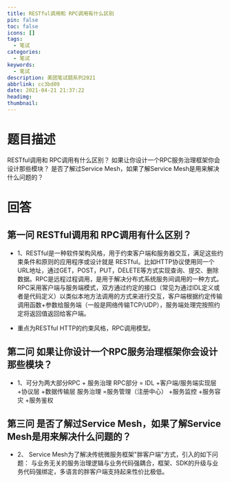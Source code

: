 ```yaml
---
title: RESTful调用和 RPC调用有什么区别
pin: false
toc: false
icons: []
tags:
  - 笔试
categories:
  - 笔试
keywords:
  - 笔试
description: 美团笔试题系列2021
abbrlink: cc3bd09
date: 2021-04-21 21:37:22
headimg:
thumbnail:
---
```


# 题目描述
RESTful调用和 RPC调用有什么区别？
如果让你设计一个RPC服务治理框架你会设计那些模块？
是否了解过Service Mesh，如果了解Service Mesh是用来解决什么问题的？

# 回答
## 第一问 RESTful调用和 RPC调用有什么区别？
- 1、RESTful是一种软件架构风格，用于约束客户端和服务器交互，满足这些约束条件和原则的应用程序或设计就是 RESTful。比如HTTP协议使用同一个URL地址，通过GET，POST，PUT，DELETE等方式实现查询、提交、删除数据。RPC是远程过程调用，是用于解决分布式系统服务间调用的一种方式。RPC采用客户端与服务端模式，双方通过约定的接口（常见为通过IDL定义或者是代码定义）以类似本地方法调用的方式来进行交互，客户端根据约定传输调用函数+参数给服务端（一般是网络传输TCP/UDP），服务端处理完按照约定将返回值返回给客户端。

- 重点为RESTful HTTP的约束风格，RPC调用模型。

## 第二问 如果让你设计一个RPC服务治理框架你会设计那些模块？

- 1、可分为两大部分RPC + 服务治理
RPC部分 = IDL  +客户端/服务端实现层  +协议层 +数据传输层
服务治理 =服务管理（注册中心） +服务监控 +服务容灾 +服务鉴权

## 第三问 是否了解过Service Mesh，如果了解Service Mesh是用来解决什么问题的？
- 2、 Service Mesh为了解决传统微服务框架"胖客户端"方式，引入的如下问题：
与业务无关的服务治理逻辑与业务代码强耦合，框架、SDK的升级与业务代码强绑定，多语言的胖客户端支持起来性价比极低。
